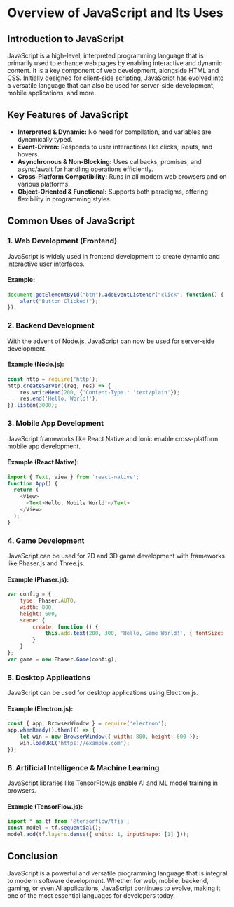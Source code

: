 # Overview of JavaScript and Its Uses

## Introduction to JavaScript

JavaScript is a high-level, interpreted programming language that is primarily used to enhance web pages by enabling interactive and dynamic content. It is a key component of web development, alongside HTML and CSS. Initially designed for client-side scripting, JavaScript has evolved into a versatile language that can also be used for server-side development, mobile applications, and more.

## Key Features of JavaScript
- **Interpreted & Dynamic:** No need for compilation, and variables are dynamically typed.
- **Event-Driven:** Responds to user interactions like clicks, inputs, and hovers.
- **Asynchronous & Non-Blocking:** Uses callbacks, promises, and async/await for handling operations efficiently.
- **Cross-Platform Compatibility:** Runs in all modern web browsers and on various platforms.
- **Object-Oriented & Functional:** Supports both paradigms, offering flexibility in programming styles.

## Common Uses of JavaScript

### 1. **Web Development (Frontend)**
JavaScript is widely used in frontend development to create dynamic and interactive user interfaces.
#### Example:
```js
document.getElementById("btn").addEventListener("click", function() {
    alert("Button Clicked!");
});
```

### 2. **Backend Development**
With the advent of Node.js, JavaScript can now be used for server-side development.
#### Example (Node.js):
```js
const http = require('http');
http.createServer((req, res) => {
    res.writeHead(200, {'Content-Type': 'text/plain'});
    res.end('Hello, World!');
}).listen(3000);
```

### 3. **Mobile App Development**
JavaScript frameworks like React Native and Ionic enable cross-platform mobile app development.
#### Example (React Native):
```js
import { Text, View } from 'react-native';
function App() {
  return (
    <View>
      <Text>Hello, Mobile World!</Text>
    </View>
  );
}
```

### 4. **Game Development**
JavaScript can be used for 2D and 3D game development with frameworks like Phaser.js and Three.js.
#### Example (Phaser.js):
```js
var config = {
    type: Phaser.AUTO,
    width: 800,
    height: 600,
    scene: {
        create: function () {
            this.add.text(200, 300, 'Hello, Game World!', { fontSize: '32px', fill: '#fff' });
        }
    }
};
var game = new Phaser.Game(config);
```

### 5. **Desktop Applications**
JavaScript can be used for desktop applications using Electron.js.
#### Example (Electron.js):
```js
const { app, BrowserWindow } = require('electron');
app.whenReady().then(() => {
    let win = new BrowserWindow({ width: 800, height: 600 });
    win.loadURL('https://example.com');
});
```

### 6. **Artificial Intelligence & Machine Learning**
JavaScript libraries like TensorFlow.js enable AI and ML model training in browsers.
#### Example (TensorFlow.js):
```js
import * as tf from '@tensorflow/tfjs';
const model = tf.sequential();
model.add(tf.layers.dense({ units: 1, inputShape: [1] }));
```

## Conclusion
JavaScript is a powerful and versatile programming language that is integral to modern software development. Whether for web, mobile, backend, gaming, or even AI applications, JavaScript continues to evolve, making it one of the most essential languages for developers today.
